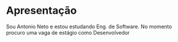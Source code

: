 # Apresentação

Sou Antonio Neto e estou estudando Eng. de Software.
No momento procuro uma vaga de estágio como Desenvolvedor

